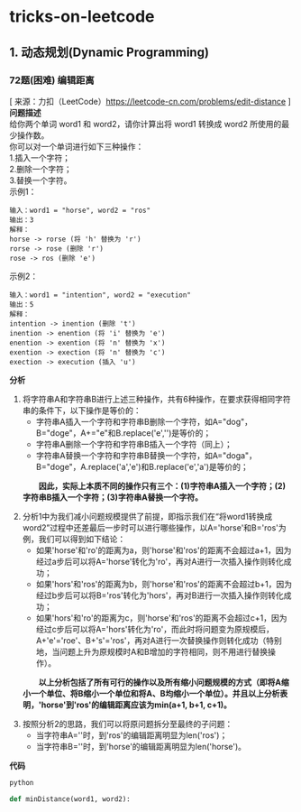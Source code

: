 # tricks-on-leetcode
## 1. 动态规划(Dynamic Programming)
### 72题(困难) 编辑距离
\[ 来源：力扣（LeetCode）https://leetcode-cn.com/problems/edit-distance \]  
**问题描述**  
给你两个单词 word1 和 word2，请你计算出将 word1 转换成 word2 所使用的最少操作数。  
你可以对一个单词进行如下三种操作：  
1.插入一个字符；  
2.删除一个字符；  
3.替换一个字符。  
示例1：
```
输入：word1 = "horse", word2 = "ros"
输出：3
解释：
horse -> rorse (将 'h' 替换为 'r')
rorse -> rose (删除 'r')
rose -> ros (删除 'e')
```
示例2：
```
输入：word1 = "intention", word2 = "execution"
输出：5
解释：
intention -> inention (删除 't')
inention -> enention (将 'i' 替换为 'e')
enention -> exention (将 'n' 替换为 'x')
exention -> exection (将 'n' 替换为 'c')
exection -> execution (插入 'u')
```
**分析**
1. 将字符串A和字符串B进行上述三种操作，共有6种操作，在要求获得相同字符串的条件下，以下操作是等价的：
    - 字符串A插入一个字符和字符串B删除一个字符，如A="dog"，B="doge"，A+="e"和B.replace('e','')是等价的；
    - 字符串A删除一个字符和字符串B插入一个字符（同上）；
    - 字符串A替换一个字符和字符串B替换一个字符，如A="doga"，B="doge"，A.replace('a','e')和B.replace('e','a')是等价的；  
    <p style="text-indent:2em"><b>因此，实际上本质不同的操作只有三个：(1)字符串A插入一个字符；(2)字符串B插入一个字符；(3)字符串A替换一个字符。</b></p>
2. 分析1中为我们减小问题规模提供了前提，即指示我们在“将word1转换成word2”过程中还差最后一步时可以进行哪些操作，以A='horse'和B='ros'为例，我们可以得到如下结论：
    - 如果'horse'和'ro'的距离为a，则'horse'和'ros'的距离不会超过a+1，因为经过a步后可以将A='horse'转化为'ro'，再对A进行一次插入操作则转化成功；
    - 如果'hors'和'ros'的距离为b，则'horse'和'ros'的距离不会超过b+1，因为经过b步后可以将B='ros'转化为'hors'，再对B进行一次插入操作则转化成功；
    - 如果'hors'和'ro'的距离为c，则'horse'和'ros'的距离不会超过c+1，因为经过c步后可以将A='hors'转化为'ro'，而此时将问题变为原规模后，A+'e'='roe'、B+'s'='ros'，再对A进行一次替换操作则转化成功（特别地，当问题上升为原规模时A和B增加的字符相同，则不用进行替换操作）。
    <p style="text-indent:2em"><b>以上分析包括了所有可行的操作以及所有缩小问题规模的方式（即将A缩小一个单位、将B缩小一个单位和将A、B均缩小一个单位）。并且以上分析表明，'horse'到'ros'的编辑距离应该为min(a+1, b+1, c+1)。</b></p>
3. 按照分析2的思路，我们可以将原问题拆分至最终的子问题：
    - 当字符串A=''时，到'ros'的编辑距离明显为len('ros')；
    - 当字符串B=''时，到'horse'的编辑距离明显为len('horse')。
    
**代码**
``` python
python

def minDistance(word1, word2):
    
```
